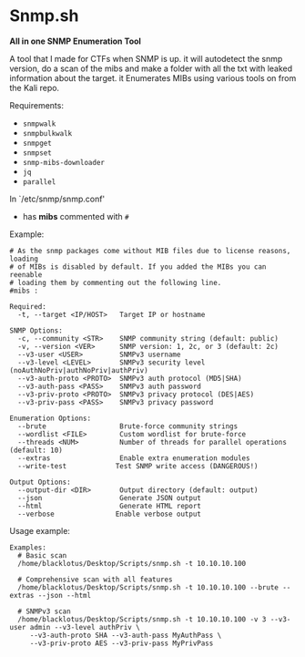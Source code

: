 # Snmp.sh

**All in one SNMP Enumeration Tool**

A tool that I made for CTFs when SNMP is up. it will autodetect the snmp version, do a scan of the mibs and make a folder with all the txt with leaked information about the target. it  Enumerates MIBs using various tools on from the Kali repo.

Requirements:
- `snmpwalk`
- `snmpbulkwalk`
- `snmpget`
- `snmpset`
- `snmp-mibs-downloader`
- `jq`
- `parallel`

In `/etc/snmp/snmp.conf'
- has **mibs** commented with `#`

Example:
```
# As the snmp packages come without MIB files due to license reasons, loading
# of MIBs is disabled by default. If you added the MIBs you can reenable
# loading them by commenting out the following line.
#mibs :
```



```
Required:
  -t, --target <IP/HOST>   Target IP or hostname

SNMP Options:
  -c, --community <STR>    SNMP community string (default: public)
  -v, --version <VER>      SNMP version: 1, 2c, or 3 (default: 2c)
  --v3-user <USER>         SNMPv3 username
  --v3-level <LEVEL>       SNMPv3 security level (noAuthNoPriv|authNoPriv|authPriv)
  --v3-auth-proto <PROTO>  SNMPv3 auth protocol (MD5|SHA)
  --v3-auth-pass <PASS>    SNMPv3 auth password
  --v3-priv-proto <PROTO>  SNMPv3 privacy protocol (DES|AES)
  --v3-priv-pass <PASS>    SNMPv3 privacy password

Enumeration Options:
  --brute                  Brute-force community strings
  --wordlist <FILE>        Custom wordlist for brute-force
  --threads <NUM>          Number of threads for parallel operations (default: 10)
  --extras                 Enable extra enumeration modules
  --write-test            Test SNMP write access (DANGEROUS!)

Output Options:
  --output-dir <DIR>       Output directory (default: output)
  --json                   Generate JSON output
  --html                   Generate HTML report
  --verbose               Enable verbose output
```

Usage example:

```
Examples:
  # Basic scan
  /home/blacklotus/Desktop/Scripts/snmp.sh -t 10.10.10.100

  # Comprehensive scan with all features
  /home/blacklotus/Desktop/Scripts/snmp.sh -t 10.10.10.100 --brute --extras --json --html

  # SNMPv3 scan
  /home/blacklotus/Desktop/Scripts/snmp.sh -t 10.10.10.100 -v 3 --v3-user admin --v3-level authPriv \
     --v3-auth-proto SHA --v3-auth-pass MyAuthPass \
     --v3-priv-proto AES --v3-priv-pass MyPrivPass
```
